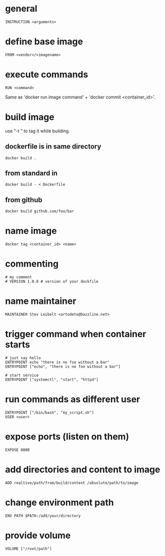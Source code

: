 # general

    INSTRUCTION <arguments>

# define base image

    FROM <vendor>/<imagename>

# execute commands

    RUN <command>

Same as 'docker run image command' + 'docker commit <container_id>'.

# build image

use "-t <name>" to tag it while building.

## dockerfile is in same directory

    docker build .

## from standard in

    docker build - < Dockerfile

## from github

    docker build github.com/foo/bar

# name image

    docker tag <container_id> <name>

# commenting

    # my comment
    # VERSION 1.0.0 # version of your dockfile

# name maintainer

    MAINTAINER Stev Leibelt <artodeto@bazzline.net>

# trigger command when container starts

    # just say hello
    ENTRYPOINT echo "there is no foo without a bar"
    ENTRYPOINT ["echo", "there is no foo without a bar"]

    # start service
    ENTRYPOINT ["systemctl", "start", "httpd"]

# run commands as different user

    ENTRYPOINT ["/bin/bash", "my_script.sh"]
    USER <user>

# expose ports (listen on them)

    EXPOSE 8080

# add directories and content to image

    ADD realtive/path/from/build/context /absolute/path/to/image

# change environment path

    ENV PATH $PATH:/add/your/directory

# provide volume

    VOLUME ["/root/path"]
